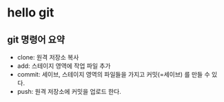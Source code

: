 # hello git

## git 명령어 요약

-   clone: 원격 저장소 복사
-   add: 스테이지 영역에 작업 파일 추가
-   commit: 세이브, 스테이지 영역의 파일들을 가지고 커밋(=세이브) 를 만들 수 있다.
-   push: 원격 저장소에 커밋을 업로드 한다.
